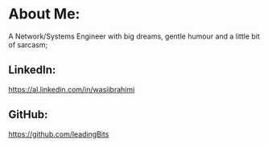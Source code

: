 # About Me: 
A Network/Systems Engineer with big dreams, gentle humour and a little bit of sarcasm;

## LinkedIn: 
https://al.linkedin.com/in/wasiibrahimi

## GitHub:
https://github.com/leadingBits










<!--
**leadingBits/leadingBits** is a ✨ _special_ ✨ repository because its `README.md` (this file) appears on your GitHub profile.
-->
